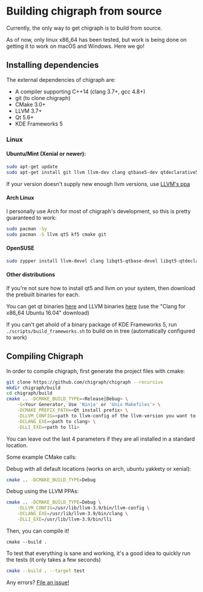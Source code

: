 # Building chigraph from source
Currently, the only way to get chigraph is to build from source. 

As of now, only linux x86_64 has been tested, but work is being done on getting it to work on macOS and Windows. Here we go! 

## Installing dependencies
The external dependencies of chigraph are:
- A compiler supporting C++14 (clang 3.7+, gcc 4.8+)
- git (to clone chigraph)
- CMake 3.0+
- LLVM 3.7+
- Qt 5.6+
- KDE Frameworks 5

### Linux

#### Ubuntu/Mint (Xenial or newer):
```bash
sudo apt-get update
sudo apt-get install git llvm llvm-dev clang qtbase5-dev qtdeclarative5-dev qtscript5-dev libqt5x11extras5-dev libqt5svg5-dev cmake extra-cmake-modules gettext libkf5xmlgui-dev

```
If your version doesn't supply new enough llvm versions, use [LLVM's ppa](https://apt.llvm.org)
#### Arch Linux
I personally use Arch for most of chigraph's development, so this is pretty guaranteed to work:
```bash
sudo pacman -Sy
sudo pacman -S llvm qt5 kf5 cmake git
```

#### OpenSUSE
```bash
sudo zypper install llvm-devel clang libqt5-qtbase-devel libqt5-qtdeclarative-devel libqt5-qtscript-devel libqt5-qtsvg-devel libqt5-qttools-devel libqt5-qtx11extras-devel kxmlgui-develk textwidgets-devel extra-cmake-modules git gettext-tools
```

#### Other distributions
If you're not sure how to install qt5 and llvm on your system, then download the prebuilt binaries for each.

You can get qt binaries [here](https://download.qt.io/archive/qt/5.8/5.8.0/) and LLVM binaries [here](http://releases.llvm.org/download.html#3.9.1) (use the "Clang for x86_64 Ubuntu 16.04" download)

If you can't get ahold of a binary package of KDE Frameworks 5, run `./scripts/build_frameworks.sh` to build on in tree (automatically configured to work)


## Compiling Chigraph
In order to compile chigraph, first generate the project files with cmake:
```bash
git clone https://github.com/chigraph/chigraph --recursive 
mkdir chigraph/build
cd chigraph/build
cmake .. -DCMAKE_BUILD_TYPE=<Release|Debug> \
	-G<Your Generator, Use 'Ninja' or 'Unix Makefiles'> \
	-DCMAKE_PREFIX_PATH=<Qt install prefix> \
	-DLLVM_CONFIG=<path to llvm-config of the llvm-version you want to use> \
	-DCLANG_EXE=<path to clang> \
	-DLLI_EXE=<path to lli>
```

You can leave out the last 4 parameters if they are all installed in a standard location.

Some example CMake calls:

Debug with all default locations (works on arch, ubuntu yakkety or xenial):
```bash
cmake .. -DCMAKE_BUILD_TYPE=Debug
```
Debug using the LLVM PPAs:
```bash
cmake .. -DCMAKE_BUILD_TYPE=Debug \
	-DLLVM_CONFIG=/usr/lib/llvm-3.9/bin/llvm-config \
	-DCLANG_EXE=/usr/lib/llvm-3.9/bin/clang \
	-DLLI_EXE=/usr/lib/llvm-3.9/bin/lli
```


Then, you can compile it!
```
cmake --build .
```

To test that everything is sane and working, it's a good idea to quickly run the tests (it only takes a few seconds)
```bash
cmake --build . --target test
```

Any errors? [File an issue!](https://github.com/chigraph/chigraph/issues/new)
